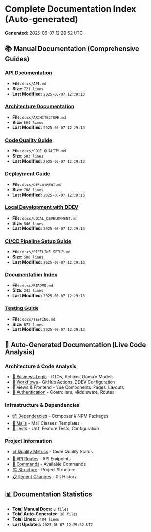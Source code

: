 # Complete Documentation Index (Auto-generated)

**Generated:** 2025-06-07 12:29:52 UTC

## 📚 Manual Documentation (Comprehensive Guides)

### [API Documentation](API.md)
- **File:** `docs/API.md`
- **Size:** `721 lines`
- **Last Modified:** `2025-06-07 12:29:13`

### [Architecture Documentation](ARCHITECTURE.md)
- **File:** `docs/ARCHITECTURE.md`
- **Size:** `508 lines`
- **Last Modified:** `2025-06-07 12:29:13`

### [Code Quality Guide](CODE_QUALITY.md)
- **File:** `docs/CODE_QUALITY.md`
- **Size:** `503 lines`
- **Last Modified:** `2025-06-07 12:29:13`

### [Deployment Guide](DEPLOYMENT.md)
- **File:** `docs/DEPLOYMENT.md`
- **Size:** `788 lines`
- **Last Modified:** `2025-06-07 12:29:13`

### [Local Development with DDEV](LOCAL_DEVELOPMENT.md)
- **File:** `docs/LOCAL_DEVELOPMENT.md`
- **Size:** `346 lines`
- **Last Modified:** `2025-06-07 12:29:13`

### [CI/CD Pipeline Setup Guide](PIPELINE_SETUP.md)
- **File:** `docs/PIPELINE_SETUP.md`
- **Size:** `506 lines`
- **Last Modified:** `2025-06-07 12:29:13`

### [Documentation Index](README.md)
- **File:** `docs/README.md`
- **Size:** `243 lines`
- **Last Modified:** `2025-06-07 12:29:13`

### [Testing Guide](TESTING.md)
- **File:** `docs/TESTING.md`
- **Size:** `672 lines`
- **Last Modified:** `2025-06-07 12:29:13`

## 🤖 Auto-Generated Documentation (Live Code Analysis)

### Architecture & Code Analysis
- [🧠 Business Logic](business-logic.md) - DTOs, Actions, Domain Models
- [🔄 Workflows](workflows.md) - GitHub Actions, DDEV Configuration
- [🎨 Views & Frontend](views.md) - Vue Components, Pages, Layouts
- [🔐 Authentication](auth.md) - Controllers, Middleware, Routes

### Infrastructure & Dependencies
- [📦 Dependencies](dependencies.md) - Composer & NPM Packages
- [📧 Mails](mails.md) - Mail Classes, Templates
- [🧪 Tests](tests.md) - Unit, Feature Tests, Configuration

### Project Information
- [📊 Quality Metrics](quality-metrics.md) - Code Quality Status
- [🎯 API Routes](api-routes.md) - API Endpoints
- [📖 Commands](commands.md) - Available Commands
- [🏗️ Structure](structure.md) - Project Structure
- [📋 Recent Changes](recent-changes.md) - Git History

## 📊 Documentation Statistics
- **Total Manual Docs:** `8 files`
- **Total Auto-Generated:** `16 files`
- **Total Lines:** `5484 lines`
- **Last Updated:** `2025-06-07 12:29:52 UTC`
